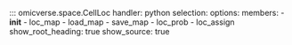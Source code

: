 ::: omicverse.space.CellLoc
    handler: python
    selection:
        options:
        members:
            - __init__
            - loc_map
            - load_map
            - save_map
            - loc_prob
            - loc_assign
        show_root_heading: true
        show_source: true